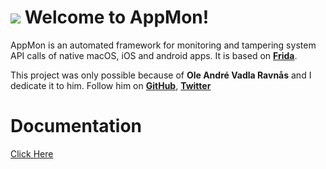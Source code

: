 ![](https://raw.githubusercontent.com/dpnishant/appmon/master/resources/logo.png)
Welcome to AppMon!
==================


AppMon is an automated framework for monitoring and tampering system API calls of native macOS, iOS and android apps. It is based on [**Frida**](http://www.frida.re).

This project was only possible because of **Ole André Vadla Ravnås** and I dedicate it to him. Follow him on [**GitHub**](https://github.com/oleavr), [**Twitter**](https://twitter.com/oleavr)


Documentation
=============

[Click Here](https://dpnishant.github.com/appmon/)
